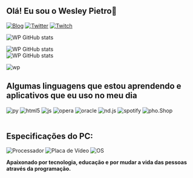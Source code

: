 
## **Olá! Eu sou o Wesley Pietro💫**

[![Blog](https://img.shields.io/website?label=MelzinhoIsHot.com&style=for-the-badge&url=https://sujeitoprogramador.com/)](Https://MelzinhoIsHot.com.br)
[![Twitter](https://img.shields.io/badge/Twitter-1DA1F2?style=for-the-badge&logo=twitter&logoColor=white)](https://twitter.com/zNezlyn)
[![Twitch](https://img.shields.io/badge/Twitch-9146FF?style=for-the-badge&logo=twitch&logoColor=white)](https://www.twitch.tv/znezlyn)

![WP GitHub stats](https://github-readme-stats.vercel.app/api?username=WesleyP-Dev&show_icons=true&theme=tokyonight&count_private=true)

![WP GitHub stats](https://github-readme-streak-stats.herokuapp.com/?user=WesleyP-Dev&theme=tokyonight&hide_border=false)<br/>
![WP GitHub stats](https://github-readme-stats.vercel.app/api/top-langs/?username=WesleyP-Dev&theme=tokyonight&hide_border=false&include_all_commits=true&count_private=true&layout=compact)

![wp](https://github-profile-trophy.vercel.app/?username=WesleyP-Dev&theme=radical&no-frame=false&no-bg=true&margin-w=4)

## **Algumas linguagens que estou aprendendo e aplicativos que eu uso no meu dia**


<div style="display: inline_block">
  <img align= "center" alt="py" src="https://img.shields.io/badge/Python-3776AB?style=for-the-badge&logo=python&logoColor=white">
  <img align="center" alt="html5" src="https://img.shields.io/badge/HTML5-E34F26?style=for-the-badge&logo=html5&logoColor=white" />
    <img align="center" alt="js" src="https://img.shields.io/badge/JavaScript-323330?style=for-the-badge&logo=javascript&logoColor=F7DF1E" />
  <img align="center" alt="opera" src="https://img.shields.io/badge/Opera-FF1B2D?style=for-the-badge&logo=Opera&logoColor=white" />
  <img align="center" alt="oracle" src="https://img.shields.io/badge/Oracle-F80000?style=for-the-badge&logo=oracle&logoColor=black" />
  <img align="center" alt="nd.js" src="https://img.shields.io/badge/Node.js-43853D?style=for-the-badge&logo=node.js&logoColor=white" />
    <img align="center" alt="spotify" src="https://img.shields.io/badge/Spotify-1ED760?&style=for-the-badge&logo=spotify&logoColor=white"/>
  <img align="center" alt="pho.Shop" src="https://aleen42.github.io/badges/src/photoshop.svg"/>

</div><br/>

## **Especificações do PC:**

![Processador](https://img.shields.io/badge/AMD-Ryzen_5_3600-ED1C24?style=for-the-badge&logo=amd&logoColor=white)
![Placa de Vídeo](https://img.shields.io/badge/NVIDIA-RTX_2060-76B900?style=for-the-badge&logo=nvidia&logoColor=white)
![OS](https://img.shields.io/badge/Windows-0078D6?style=for-the-badge&logo=windows&logoColor=white)

**Apaixonado por tecnologia, educação e por mudar a vida das pessoas através da programação.**